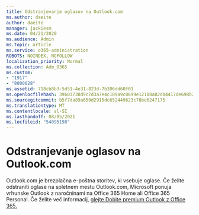 ```yaml
---
title: Odstranjevanje oglasov na Outlook.com
ms.author: daeite
author: daeite
manager: jackiesm
ms.date: 04/21/2020
ms.audience: Admin
ms.topic: article
ms.service: o365-administration
ROBOTS: NOINDEX, NOFOLLOW
localization_priority: Normal
ms.collection: Adm_O365
ms.custom:
- "1917"
- "8000028"
ms.assetid: 718cb8b3-5d51-4e31-823d-7b306dd60f01
ms.openlocfilehash: 39603738d9c7d3a7e4c189a9c0699e12108a82d84417de698b22195aef2cd2bd
ms.sourcegitcommit: b5f7da89a650d2915dc652449623c78be6247175
ms.translationtype: MT
ms.contentlocale: sl-SI
ms.lasthandoff: 08/05/2021
ms.locfileid: "54095198"
---
```

# <a name="remove-ads-in-outlookcom"></a>Odstranjevanje oglasov na Outlook.com

Outlook.com je brezplačna e-poštna storitev, ki vsebuje oglase. Če želite odstraniti oglase na spletnem mestu Outlook.com, Microsoft ponuja vrhunske Outlook z naročninami na Office 365 Home ali Office 365 Personal. Če želite več informacij, [glejte Dobite premium Outlook z Office 365.](https://go.microsoft.com/fwlink/?linkid=872181)